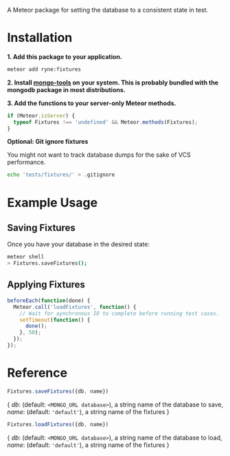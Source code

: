 A Meteor package for setting the database to a consistent state in test.

Installation
============

**1. Add this package to your application.**

```sh
meteor add ryne:fixtures
```

**2. Install [mongo-tools](https://github.com/mongodb/mongo-tools) on your system. This is probably bundled with the mongodb package in most distributions.**

**3. Add the functions to your server-only Meteor methods.**

```js
if (Meteor.isServer) {
  typeof Fixtures !== 'undefined' && Meteor.methods(Fixtures);
}
```

**Optional: Git ignore fixtures**

You might not want to track database dumps for the sake of VCS performance.

```sh
echo 'tests/fixtures/' > .gitignore
```

Example Usage
=============

Saving Fixtures
---------------

Once you have your database in the desired state:

```sh
meteor shell
> Fixtures.saveFixtures();
```

Applying Fixtures
-----------------

```js
beforeEach(function(done) {
  Meteor.call('loadFixtures', function() {
    // Wait for aynchronous IO to complete before running test cases.
    setTimeout(function() {
      done();
    }, 50);
  });
});
```

Reference
=========

```js
Fixtures.saveFixtures({db, name})
```

{
  *db*: (default: `<MONGO_URL database>`), a string name of the database to save,
  *name*: (default: `'default'`), a string name of the fixtures
}

```js
Fixtures.loadFixtures({db, name})
```

{
  *db*: (default: `<MONGO_URL database>`), a string name of the database to load,
  *name*: (default: `'default'`), a string name of the fixtures
}
